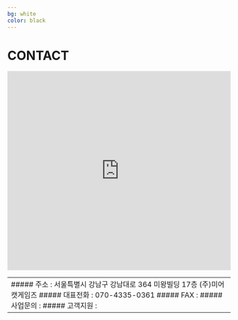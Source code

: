 ```yaml
---
bg: white
color: black
---
```


# CONTACT

<iframe src="https://www.google.com/maps/embed?pb=!1m18!1m12!1m3!1d1582.7612505906102!2d127.02859328696883!3d37.495592997464044!2m3!1f0!2f0!3f0!3m2!1i1024!2i768!4f13.1!3m3!1m2!1s0x0%3A0x0!2zMzfCsDI5JzQ0LjEiTiAxMjfCsDAxJzQ1LjciRQ!5e0!3m2!1sko!2skr!4v1533521760110" align=center width="100%" height="450" frameborder="0" style="border:0" allowfullscreen></iframe>

<table align=center width="100%" frameborder="0">
  <tr>
     <td>
##### 주소 : 서울특별시 강남구 강남대로 364 미왕빌딩 17층 (주)미어캣게임즈
##### 대표전화 : 070-4335-0361
##### FAX : 
##### 사업문의 : <contact@meerkatgames.co.kr>
##### 고객지원 : <support@meerkatgames.co.kr>
       </td>
    </tr>
</table>
